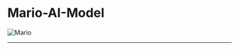 # Mario-AI-Model

![Mario](https://warehouse-camo.ingress.cmh1.psfhosted.org/198f06f6c66355bf8b78cae634e8155028948538/68747470733a2f2f757365722d696d616765732e67697468756275736572636f6e74656e742e636f6d2f323138343436392f34303934393631332d37353432373333612d363833342d313165382d383935622d6365316363336166396462622e676966)

---
